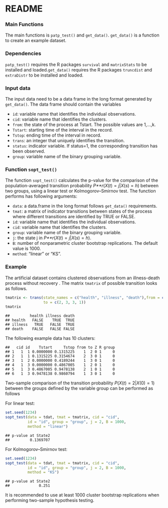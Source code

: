 README
================

### Main Functions

The main functions is `patp_test()` and `get_data()`. `get_data()` is a
function to create an example dataset.

### Dependencies

`patp_test()` requires the R packages `survival` and `matrixStats` to be
installed and loaded.`get_data()` requires the R packages `truncdist`
and `extraDistr` to be installed and loaded.

### Input data

The input data need to be a data frame in the long format generated by
`get_data()`. The data frame should contain the variables

-   `id`: variable name that identifies the individual observations.
-   `cid`: variable name that identifies the clusters.
-   `from`: the state of the process at Tstart. The possible values are
    1,…,k.
-   `Tstart`: starting time of the interval in the record.
-   `Tstop`: ending time of the interval in record.
-   `trans`: an integer that uniquely identifies the transition.
-   `status`: indicator variable. If status=1, the corresponding
    transition has been observed.
-   `group`: variable name of the binary grouping variable.

### Function `sopt_test()`

The function `sopt_test()` calculates the p-value for the comparison of
the population-averaged transition probability
*P**r*(*X*(*t*) = *j*\|*X*(*s*) = *h*) between two groups, using a
linear test or Kolmogorov–Smirnov test. The function performs has
following arguments:

-   `data`: a data.frame in the long format follows `get_data()`
    requirements.
-   `tmat`: a matrix of indicator transitions between states of the
    process where different transitions are identified by TRUE or FALSE.
-   `id`: variable name that identifies the individual observations.
-   `cid`: variable name that identifies the clusters.
-   `group`: variable name of the binary grouping variable.
-   `j`: the state j in *P**r*(*X*(*t*) = *j*\|*X*(*s*) = *h*).
-   `B`: number of nonparametric cluster bootstrap replications. The
    default value is 1000.
-   `method`: “linear” or “KS”.

### Example

The artificial dataset contains clustered observations from an
illness-death process without recovery . The matrix `tmatrix` of
possible transition looks as follows.

``` r
tmatrix <- trans(state_names = c("health", "illness", "death"),from = c( 1, 1, 2, 2),
                 to = c(2, 3, 3, 1))
tmatrix
```

    ##         health illness death
    ## health   FALSE    TRUE  TRUE
    ## illness   TRUE   FALSE  TRUE
    ## death    FALSE   FALSE FALSE

The following example data has 10 clusters:

    ##   cid id    Tstart     Tstop from to Z R group
    ## 1   1  1 0.0000000 0.1315225    1  2 0 1     0
    ## 2   1  1 0.1315225 0.3154674    2  3 0 1     0
    ## 3   1  2 0.0000000 0.4189244    1  3 0 1     0
    ## 4   1  3 0.0000000 0.4867005    1  2 0 1     0
    ## 5   1  3 0.4867005 0.9478138    2  1 0 1     0
    ## 6   1  3 0.9478138 0.9860794    1  3 0 1     0

Two-sample comparison of the transition probability
*P*(*X*(*t*) = 2\|*X*(0) = 1) between the groups defined by the variable
group can be performed as follows

For linear test:

``` r
set.seed(1234)
sopt_test(data = tdat, tmat = tmatrix, cid = "cid",
          id = "id", group = "group", j = 2, B = 1000,
          method = "linear")
```

    ## p-value at State2 
    ##         0.1369707

For Kolmogorov–Smirnov test:

``` r
set.seed(1234)
sopt_test(data = tdat, tmat = tmatrix, cid = "cid", 
          id = "id", group = "group", j = 2, B = 1000,
          method = "KS")
```

    ## p-value at State2 
    ##             0.251

It is recommended to use at least 1000 cluster bootstrap replications
when performing two-sample hypothesis testing.
